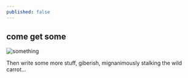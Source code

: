 ```yaml
---
published: false
---
```

## come get some

![something]({{site.baseurl}}/_posts/img/material_doc.ico)

Then write some more stuff, giberish, mignanimously stalking the wild carrot...


